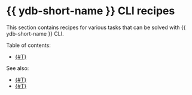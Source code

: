 # {{ ydb-short-name }} CLI recipes

This section contains recipes for various tasks that can be solved with {{ ydb-short-name }} CLI.

Table of contents:

* [{#T}](convert-table-type.md)

See also:

- [{#T}](../../reference/ydb-cli/index.md)
- [{#T}](../../dev/index.md)
